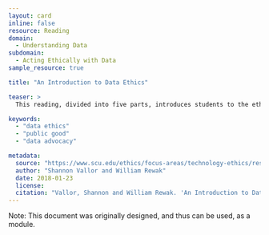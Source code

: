 ```yaml
---
layout: card
inline: false
resource: Reading
domain:
  - Understanding Data
subdomain:
  - Acting Ethically with Data
sample_resource: true

title: "An Introduction to Data Ethics"

teaser: >
  This reading, divided into five parts, introduces students to the ethics of data practice and includes discussions about data benefits and harms; challenges and obligations of ethical data practice; and ethical frameworks and best practices for data practitioners.  

keywords:
  - "data ethics"
  - "public good"
  - "data advocacy"

metadata:
  source: "https://www.scu.edu/ethics/focus-areas/technology-ethics/resources/an-introduction-to-data-ethics/"
  author: "Shannon Vallor and William Rewak"
  date: 2018-01-23
  license: 
  citation: "Vallor, Shannon and William Rewak. 'An Introduction to Data Ethics.' Markkula Center for Applied Ethics. https://www.scu.edu/ethics/focus-areas/technology-ethics/resources/an-introduction-to-data-ethics/." 
---
```

Note: This document was originally designed, and thus can be used, as a module. 
